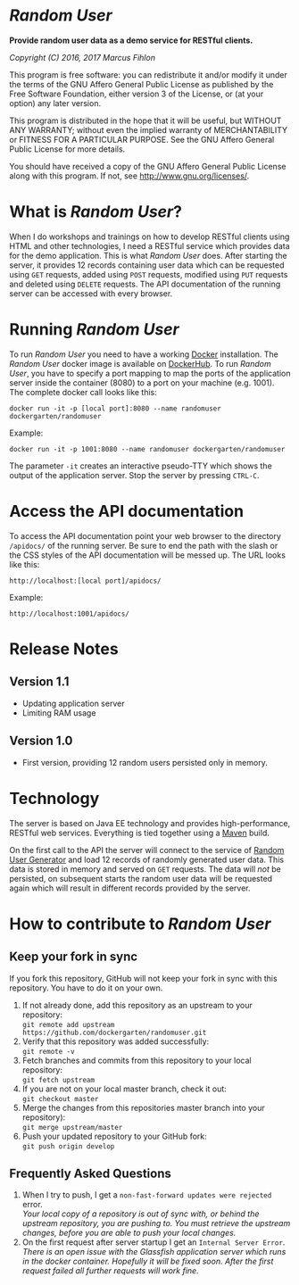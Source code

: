 *Random User*
=============

**Provide random user data as a demo service for RESTful clients.**

*Copyright (C) 2016, 2017 Marcus Fihlon*

This program is free software: you can redistribute it and/or modify it under the terms of the GNU Affero General Public License as published by the Free Software Foundation, either version 3 of the License, or (at your option) any later version.

This program is distributed in the hope that it will be useful, but WITHOUT ANY WARRANTY; without even the implied warranty of MERCHANTABILITY or FITNESS FOR A PARTICULAR PURPOSE. See the GNU Affero General Public License for more details.

You should have received a copy of the GNU Affero General Public License along with this program.  If not, see <http://www.gnu.org/licenses/>.

# What is *Random User*?

When I do workshops and trainings on how to develop RESTful clients using HTML and other technologies, I need a RESTful service which provides data for the demo application. This is what *Random User* does. After starting the server, it provides 12 records containing user data which can be requested using `GET` requests, added using `POST` requests, modified using `PUT` requests and deleted using `DELETE` requests. The API documentation of the running server can be accessed with every browser.

# Running *Random User*

To run *Random User* you need to have a working [Docker](https://www.docker.com/) installation. The *Random User* docker image is available on [DockerHub](https://hub.docker.com/r/dockergarten/randomuser/). To run *Random User*, you have to specify a port mapping to map the ports of the application server inside the container (8080) to a port on your machine (e.g. 1001). The complete docker call looks like this:

`docker run -it -p [local port]:8080 --name randomuser dockergarten/randomuser`

Example:

`docker run -it -p 1001:8080 --name randomuser dockergarten/randomuser`

The parameter `-it` creates an interactive pseudo-TTY which shows the output of the application server. Stop the server by pressing `CTRL-C`.

# Access the API documentation

To access the API documentation point your web browser to the directory `/apidocs/` of the running server. Be sure to end the path with the slash or the CSS styles of the API documentation will be messed up. The URL looks like this:

`http://localhost:[local port]/apidocs/`

Example:

`http://localhost:1001/apidocs/`

# Release Notes

## Version 1.1

- Updating application server
- Limiting RAM usage

## Version 1.0

- First version, providing 12 random users persisted only in memory.

# Technology

The server is based on Java EE technology and provides high-performance, RESTful web services. Everything is tied together using a [Maven](https://maven.apache.org/) build.

On the first call to the API the server will connect to the service of [Random User Generator](https://randomuser.me/) and load 12 records of randomly generated user data. This data is stored in memory and served on `GET` requests. The data will *not* be persisted, on subsequent starts the random user data will be requested again which will result in different records provided by the server.

# How to contribute to *Random User*

## Keep your fork in sync

If you fork this repository, GitHub will not keep your fork in sync with this repository. You have to do it on your own.

1. If not already done, add this repository as an upstream to your repository:<br/>`git remote add upstream https://github.com/dockergarten/randomuser.git`
2. Verify that this repository was added successfully:<br/>`git remote -v`
3. Fetch branches and commits from this repository to your local repository:<br/>`git fetch upstream`
4. If you are not on your local master branch, check it out:<br/>`git checkout master`
5. Merge the changes from this repositories master branch into your repository):<br/>`git merge upstream/master`
7. Push your updated repository to your GitHub fork:<br/>`git push origin develop`

## Frequently Asked Questions

1. When I try to push, I get a `non-fast-forward updates were rejected` error.<br/>*Your local copy of a repository is out of sync with, or behind the upstream repository, you are pushing to. You must retrieve the upstream changes, before you are able to push your local changes.*
2. On the first request after server startup I get an `Internal Server Error`.<br/>*There is an open issue with the Glassfish application server which runs in the docker container. Hopefully it will be fixed soon. After the first request failed all further requests will work fine.*
